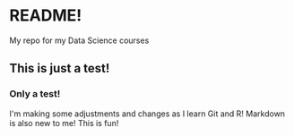 README!
===================

My repo for my Data Science courses

## This is just a test!
### Only a test!

I'm making some adjustments and changes as I learn Git and R! Markdown is also new to me! This is fun!
